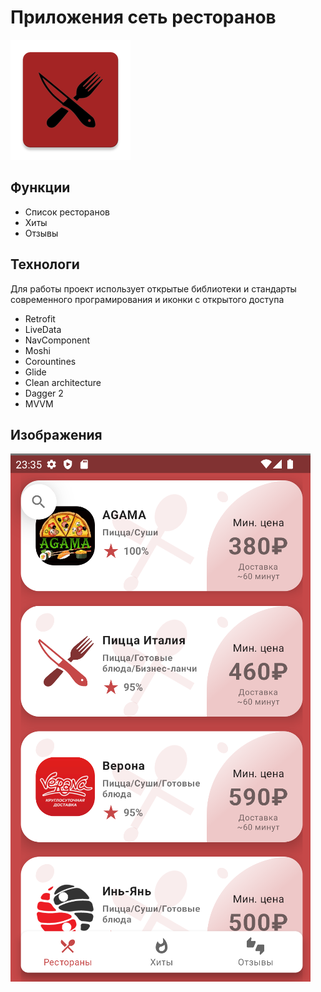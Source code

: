 # Приложения сеть ресторанов
![Icon](https://github.com/Maandraj/ChibbisApp/blob/master/icon.png "Красные рестораны")


## Функции
- Список ресторанов
- Хиты
- Отзывы

## Технологи
Для работы проект использует открытые библиотеки и стандарты современного програмирования и иконки с открытого доступа
- Retrofit
- LiveData
- NavСomponent
- Moshi
- Corountines
- Glide
- Clean architecture
- Dagger 2
- MVVM

## Изображения

![Demo](https://github.com/Maandraj/ChibbisApp/blob/master/demo.png?raw=false)



